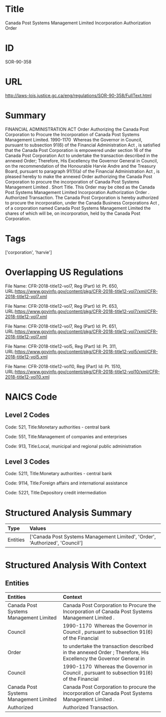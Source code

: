 # Title
Canada Post Systems Management Limited Incorporation Authorization Order


# ID
SOR-90-358

# URL
http://laws-lois.justice.gc.ca/eng/regulations/SOR-90-358/FullText.html


# Summary
FINANCIAL ADMINISTRATION ACT Order Authorizing the Canada Post Corporation to Procure the Incorporation of Canada Post Systems Management Limited.
1990-1170  Whereas the Governor in Council, pursuant to subsection 91(6) of the  Financial Administration Act , is satisfied that the Canada Post Corporation is empowered under section 16 of the  Canada Post Corporation Act  to undertake the transaction described in the annexed Order; Therefore, His Excellency the Governor General in Council, on the recommendation of the Honourable Harvie Andre and the Treasury Board, pursuant to paragraph 91(1)(a) of the  Financial Administration Act , is pleased hereby to make the annexed  Order authorizing the Canada Post Corporation to procure the incorporation of Canada Post Systems Management Limited .
Short Title.
This Order may be cited as the  Canada Post Systems Management Limited Incorporation Authorization Order .
Authorized Transaction.
The Canada Post Corporation is hereby authorized to procure the incorporation, under the  Canada Business Corporations Act , of a corporation named Canada Post Systems Management Limited the shares of which will be, on incorporation, held by the Canada Post Corporation.


# Tags
['corporation', 'harvie']


# Overlapping US Regulations
File Name: CFR-2018-title12-vol7, Reg (Part) Id: Pt. 650, URL:https://www.govinfo.gov/content/pkg/CFR-2018-title12-vol7/xml/CFR-2018-title12-vol7.xml

File Name: CFR-2018-title12-vol7, Reg (Part) Id: Pt. 653, URL:https://www.govinfo.gov/content/pkg/CFR-2018-title12-vol7/xml/CFR-2018-title12-vol7.xml

File Name: CFR-2018-title12-vol7, Reg (Part) Id: Pt. 651, URL:https://www.govinfo.gov/content/pkg/CFR-2018-title12-vol7/xml/CFR-2018-title12-vol7.xml

File Name: CFR-2018-title12-vol5, Reg (Part) Id: Pt. 311, URL:https://www.govinfo.gov/content/pkg/CFR-2018-title12-vol5/xml/CFR-2018-title12-vol5.xml

File Name: CFR-2018-title12-vol10, Reg (Part) Id: Pt. 1510, URL:https://www.govinfo.gov/content/pkg/CFR-2018-title12-vol10/xml/CFR-2018-title12-vol10.xml




# NAICS Code
## Level 2 Codes
Code: 521, Title:Monetary authorities - central bank

Code: 551, Title:Management of companies and enterprises

Code: 913, Title:Local, municipal and regional public administration




## Level 3 Codes
Code: 5211, Title:Monetary authorities - central bank

Code: 9114, Title:Foreign affairs and international assistance

Code: 5221, Title:Depository credit intermediation







# Structured Analysis Summary
| Type     | Values                                                                       |
|:---------|:-----------------------------------------------------------------------------|
| Entities | ['Canada Post Systems Management Limited', 'Order', 'Authorized', 'Council'] |


# Structured Analysis With Context
 


## Entities
| Entities                               | Context                                                                                                         |
|:---------------------------------------|:----------------------------------------------------------------------------------------------------------------|
| Canada Post Systems Management Limited | Canada Post Corporation to Procure the Incorporation of Canada Post Systems Management Limited .                |
| Council                                | 1990-1170  Whereas the Governor in  Council , pursuant to subsection 91(6) of the Financial                     |
| Order                                  | to undertake the transaction described in the annexed Order ; Therefore, His Excellency the Governor General in |
| Council                                | 1990-1170  Whereas the Governor in  Council , pursuant to subsection 91(6) of the Financial                     |
| Canada Post Systems Management Limited | Canada Post Corporation to procure the incorporation of Canada Post Systems Management Limited  .               |
| Authorized                             | Authorized  Transaction.                                                                                        |


